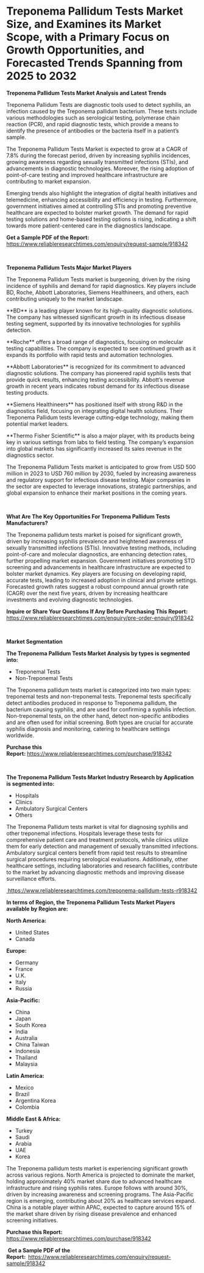 <p><h1>Treponema Pallidum Tests Market Size, and Examines its Market Scope, with a Primary Focus on Growth Opportunities, and Forecasted Trends Spanning from 2025 to 2032</h1></p><p><strong>Treponema Pallidum Tests Market Analysis and Latest Trends</strong></p>
<p><p>Treponema Pallidum Tests are diagnostic tools used to detect syphilis, an infection caused by the Treponema pallidum bacterium. These tests include various methodologies such as serological testing, polymerase chain reaction (PCR), and rapid diagnostic tests, which provide a means to identify the presence of antibodies or the bacteria itself in a patient’s sample. </p><p>The Treponema Pallidum Tests Market is expected to grow at a CAGR of 7.8% during the forecast period, driven by increasing syphilis incidences, growing awareness regarding sexually transmitted infections (STIs), and advancements in diagnostic technologies. Moreover, the rising adoption of point-of-care testing and improved healthcare infrastructure are contributing to market expansion. </p><p>Emerging trends also highlight the integration of digital health initiatives and telemedicine, enhancing accessibility and efficiency in testing. Furthermore, government initiatives aimed at controlling STIs and promoting preventive healthcare are expected to bolster market growth. The demand for rapid testing solutions and home-based testing options is rising, indicating a shift towards more patient-centered care in the diagnostics landscape.</p></p>
<p><strong>Get a Sample PDF of the Report:&nbsp;</strong> <a href="https://www.reliableresearchtimes.com/enquiry/request-sample/918342?utm_campaign=3738&utm_medium=2&utm_source=Github&utm_content=ia&utm_term=17042025&utm_id=treponema-pallidum-tests">https://www.reliableresearchtimes.com/enquiry/request-sample/918342</a></p>
<p>&nbsp;</p>
<p><strong>Treponema Pallidum Tests Major Market Players</strong></p>
<p><p>The Treponema Pallidum Tests market is burgeoning, driven by the rising incidence of syphilis and demand for rapid diagnostics. Key players include BD, Roche, Abbott Laboratories, Siemens Healthineers, and others, each contributing uniquely to the market landscape.</p><p>**BD** is a leading player known for its high-quality diagnostic solutions. The company has witnessed significant growth in its infectious disease testing segment, supported by its innovative technologies for syphilis detection. </p><p>**Roche** offers a broad range of diagnostics, focusing on molecular testing capabilities. The company is expected to see continued growth as it expands its portfolio with rapid tests and automation technologies.</p><p>**Abbott Laboratories** is recognized for its commitment to advanced diagnostic solutions. The company has pioneered rapid syphilis tests that provide quick results, enhancing testing accessibility. Abbott’s revenue growth in recent years indicates robust demand for its infectious disease testing products.</p><p>**Siemens Healthineers** has positioned itself with strong R&D in the diagnostics field, focusing on integrating digital health solutions. Their Treponema Pallidum tests leverage cutting-edge technology, making them potential market leaders.</p><p>**Thermo Fisher Scientific** is also a major player, with its products being key in various settings from labs to field testing. The company’s expansion into global markets has significantly increased its sales revenue in the diagnostics sector.</p><p>The Treponema Pallidum Tests market is anticipated to grow from USD 500 million in 2023 to USD 760 million by 2030, fueled by increasing awareness and regulatory support for infectious disease testing. Major companies in the sector are expected to leverage innovations, strategic partnerships, and global expansion to enhance their market positions in the coming years.</p></p>
<p>&nbsp;</p>
<p><strong>What Are The Key Opportunities For Treponema Pallidum Tests Manufacturers?</strong></p>
<p><p>The Treponema pallidum tests market is poised for significant growth, driven by increasing syphilis prevalence and heightened awareness of sexually transmitted infections (STIs). Innovative testing methods, including point-of-care and molecular diagnostics, are enhancing detection rates, further propelling market expansion. Government initiatives promoting STD screening and advancements in healthcare infrastructure are expected to bolster market dynamics. Key players are focusing on developing rapid, accurate tests, leading to increased adoption in clinical and private settings. Forecasted growth rates suggest a robust compound annual growth rate (CAGR) over the next five years, driven by increasing healthcare investments and evolving diagnostic technologies.</p></p>
<p><strong>Inquire or Share Your Questions If Any Before Purchasing This Report:</strong> <a href="https://www.reliableresearchtimes.com/enquiry/pre-order-enquiry/918342?utm_campaign=3738&utm_medium=2&utm_source=Github&utm_content=ia&utm_term=17042025&utm_id=treponema-pallidum-tests">https://www.reliableresearchtimes.com/enquiry/pre-order-enquiry/918342</a></p>
<p>&nbsp;</p>
<p><strong>Market Segmentation</strong></p>
<p><strong>The Treponema Pallidum Tests Market Analysis by types is segmented into:</strong></p>
<p><ul><li>Treponemal Tests</li><li>Non-Treponemal Tests</li></ul></p>
<p><p>The Treponema pallidum tests market is categorized into two main types: treponemal tests and non-treponemal tests. Treponemal tests specifically detect antibodies produced in response to Treponema pallidum, the bacterium causing syphilis, and are used for confirming a syphilis infection. Non-treponemal tests, on the other hand, detect non-specific antibodies and are often used for initial screening. Both types are crucial for accurate syphilis diagnosis and monitoring, catering to healthcare settings worldwide.</p></p>
<p><strong>Purchase this Report:&nbsp;</strong><a href="https://www.reliableresearchtimes.com/purchase/918342?utm_campaign=3738&utm_medium=2&utm_source=Github&utm_content=ia&utm_term=17042025&utm_id=treponema-pallidum-tests">https://www.reliableresearchtimes.com/purchase/918342</a></p>
<p>&nbsp;</p>
<p><strong>The Treponema Pallidum Tests Market Industry Research by Application is segmented into:</strong></p>
<p><ul><li>Hospitals</li><li>Clinics</li><li>Ambulatory Surgical Centers</li><li>Others</li></ul></p>
<p><p>The Treponema Pallidum tests market is vital for diagnosing syphilis and other treponemal infections. Hospitals leverage these tests for comprehensive patient care and treatment protocols, while clinics utilize them for early detection and management of sexually transmitted infections. Ambulatory surgical centers benefit from rapid test results to streamline surgical procedures requiring serological evaluations. Additionally, other healthcare settings, including laboratories and research facilities, contribute to the market by advancing diagnostic methods and improving disease surveillance efforts.</p></p>
<p><a href="https://www.reliableresearchtimes.com/treponema-pallidum-tests-r918342?utm_campaign=3738&utm_medium=2&utm_source=Github&utm_content=ia&utm_term=17042025&utm_id=treponema-pallidum-tests">&nbsp;https://www.reliableresearchtimes.com/treponema-pallidum-tests-r918342</a></p>
<p><strong>In terms of Region, the Treponema Pallidum Tests Market Players available by Region are:</strong></p>
<p>
    <p> <strong> North America: </strong>
        <ul>
            <li>United States</li>
            <li>Canada</li>
        </ul>
        </p> 
    <p> <strong> Europe: </strong>
        <ul>
            <li>Germany</li>
            <li>France</li>
            <li>U.K.</li>
            <li>Italy</li>
            <li>Russia</li>
        </ul>
        </p> 
    <p> <strong> Asia-Pacific: </strong>
        <ul>
            <li>China</li>
            <li>Japan</li>
            <li>South Korea</li>
            <li>India</li>
            <li>Australia</li>
            <li>China Taiwan</li>
            <li>Indonesia</li>
            <li>Thailand</li>
            <li>Malaysia</li>
        </ul>
        </p> 
    <p> <strong> Latin America: </strong>
        <ul>
            <li>Mexico</li>
            <li>Brazil</li>
            <li>Argentina Korea</li>
            <li>Colombia</li>
        </ul>
        </p> 
    <p> <strong> Middle East & Africa: </strong>
        <ul>
            <li>Turkey</li>
            <li>Saudi</li>
            <li>Arabia</li>
            <li>UAE</li>
            <li>Korea</li>
        </ul>
    </p>
    </p>
<p><p>The Treponema pallidum tests market is experiencing significant growth across various regions. North America is projected to dominate the market, holding approximately 40% market share due to advanced healthcare infrastructure and rising syphilis rates. Europe follows with around 30%, driven by increasing awareness and screening programs. The Asia-Pacific region is emerging, contributing about 20% as healthcare services expand. China is a notable player within APAC, expected to capture around 15% of the market share driven by rising disease prevalence and enhanced screening initiatives.</p></p>
<p><strong>Purchase this Report: </strong><a href="https://www.reliableresearchtimes.com/purchase/918342?utm_campaign=3738&utm_medium=2&utm_source=Github&utm_content=ia&utm_term=17042025&utm_id=treponema-pallidum-tests">https://www.reliableresearchtimes.com/purchase/918342</a></p>
<p>&nbsp;<strong>Get a Sample PDF of the Report:&nbsp;&nbsp;</strong><a href="https://www.reliableresearchtimes.com/enquiry/request-sample/918342?utm_campaign=3738&utm_medium=2&utm_source=Github&utm_content=ia&utm_term=17042025&utm_id=treponema-pallidum-tests">https://www.reliableresearchtimes.com/enquiry/request-sample/918342</a></p>
<p><strong></strong></p>
<p><p></p><p></p><p></p></p>
